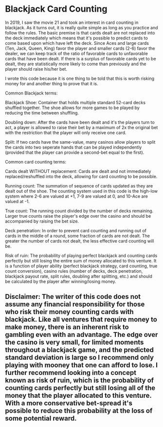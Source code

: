 # Blackjack Card Counting


In 2019, I saw the movie 21 and took an interest in card counting in blackjack. As it turns out, it is really quite simple as long as you practice and follow the rules. The basic premise is that cards dealt are not replaced into the deck immediately which means that it's possible to predict cards to come based upon which have left the deck. Since Aces and large cards (Ten, Jack, Queen, King) favor the player and smaller cards (2-6) favor the dealer, we can keep track of the ratio of favorable cards to unfavorable cards that have been dealt. If there is a surplus of favorable cards yet to be dealt, they are statistically more likely to come than previously and the player should raise his/her bet. 

I wrote this code because it is one thing to be told that this is worth risking money for and another thing to prove that it is. 

Common Blackjack terms: 

Blackjack Shoe: Container that holds multiple standard 52-card decks shuffled together. The shoe allows for more games to be played by reducing the time between shuffling. 

Doubling down: After the cards have been dealt and it's the players turn to act, a player is allowed to raise their bet by a maximum of 2x the original bet with the restriction that the player will only receive one card. 

Split: If two cards have the same-value, many casinos allow players to split the cards into two seperate hands that can be played independently (provided that the player can provide a second-bet equal to the first). 

Common card counting terms: 

Cards dealt WITHOUT replacement: Cards are dealt and not immediately replaced/reshuffled into the deck, allowing for card counting to be possible. 

Running count: The summation of sequence of cards updated as they are dealt out of the shoe. The counting system used in this code is the high-low system where 2-6 are valued at +1, 7-9 are valued at 0, and 10-Ace are valued at -1. 

True count: The running count divided by the number of decks remaining. Larger true counts raise the player's edge over the casino and should be accompanied by raising the bet size. 

Deck penetration: In order to prevent card counting and running out of cards in the middle of a round, some fraction of cards are not dealt. The greater the number of cards not dealt, the less effective card counting will be. 

Risk of ruin: The probability of playing perfect blackjack and counting cards perfectly but still losing the entire sum of money allocated to this venture. It is a function of player ability (perfect blackjack strategy, card counting, true count conversion), casino rules (number of decks, deck penetration, blackjack payout rate, split rules, doubling after splitting, etc.) and should be calculated by the player after winning/losing money. 


## Disclaimer: The writer of this code does not assume any financial responsibility for those who risk their money counting cards with blackjack. Like all ventures that require money to make money, there is an inherent risk to gambling even with an advantage. The edge over the casino is very small, for limited moments throughout a blackjack game, and the predicted standard deviation is large so I recommend only playing with mooney that one can afford to lose. I further recommend looking into a concept known as risk of ruin, which is the probability of counting cards perfectly but still losing all of the money that the player allocated to this venture. With a more conservative bet-spread it's possible to reduce this probability at the loss of some potential reward. 



